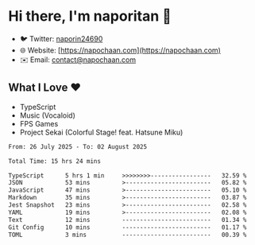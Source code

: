 # Hi there, I'm naporitan 👋

- 🐦 Twitter: [naporin24690](https://twitter.com/naporin24690)
- 🌐 Website: [https://napochaan.com](https://napochaan.com)
- ✉️ Email: [contact@napochaan.com](mailto:contact@napochaan.com)

## What I Love ❤️
- TypeScript
- Music (Vocaloid)
- FPS Games
- Project Sekai (Colorful Stage! feat. Hatsune Miku)

<!--START_SECTION:waka-->

```txt
From: 26 July 2025 - To: 02 August 2025

Total Time: 15 hrs 24 mins

TypeScript      5 hrs 1 min     >>>>>>>>-----------------   32.59 %
JSON            53 mins         >------------------------   05.82 %
JavaScript      47 mins         >------------------------   05.10 %
Markdown        35 mins         >------------------------   03.87 %
Jest Snapshot   23 mins         >------------------------   02.58 %
YAML            19 mins         >------------------------   02.08 %
Text            12 mins         -------------------------   01.34 %
Git Config      10 mins         -------------------------   01.17 %
TOML            3 mins          -------------------------   00.39 %
```

<!--END_SECTION:waka-->

